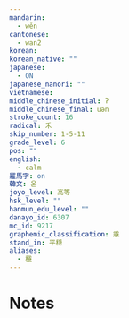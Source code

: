 ```yaml
---
mandarin:
  - wěn
cantonese:
  - wan2
korean:
korean_native: ""
japanese:
  - ON
japanese_nanori: ""
vietnamese:
middle_chinese_initial: ʔ
middle_chinese_final: uən
stroke_count: 16
radical: 禾
skip_number: 1-5-11
grade_level: 6
pos: ""
english:
  - calm
羅馬字: on
韓文: 온
joyo_level: 高等
hsk_level: ""
hanmun_edu_level: ""
danayo_id: 6307
mc_id: 9217
graphemic_classification: 㥯
stand_in: 平穏
aliases:
  - 穩
---
```


# Notes
